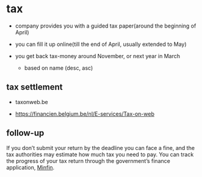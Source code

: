 # tax

- company provides you with a guided tax paper(around the beginning of April)

- you can fill it up online(till the end of April, usually extended to May)

- you get back tax-money around November, or next year in March
  - based on name (desc, asc)

## tax settlement

- taxonweb.be

- https://financien.belgium.be/nl/E-services/Tax-on-web


## follow-up

If you don’t submit your return by the deadline you can face a fine, and the tax
authorities may estimate how much tax you need to pay. You can track the
progress of your tax return through the government’s finance application,
[Minfin](https://eservices.minfin.fgov.be/portal/fr/public/citizen/welcome).

